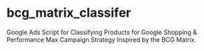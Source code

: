 # bcg_matrix_classifer
Google Ads Script for Classifying Products for Google Shopping &amp; Performance Max Campaign Strategy Inspired by the BCG Matrix.
